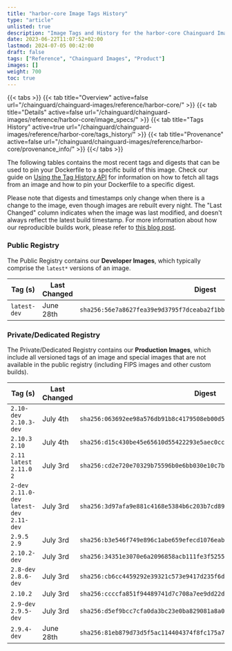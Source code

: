 ```yaml
---
title: "harbor-core Image Tags History"
type: "article"
unlisted: true
description: "Image Tags and History for the harbor-core Chainguard Image"
date: 2023-06-22T11:07:52+02:00
lastmod: 2024-07-05 00:42:00
draft: false
tags: ["Reference", "Chainguard Images", "Product"]
images: []
weight: 700
toc: true
---
```


{{< tabs >}}
{{< tab title="Overview" active=false url="/chainguard/chainguard-images/reference/harbor-core/" >}}
{{< tab title="Details" active=false url="/chainguard/chainguard-images/reference/harbor-core/image_specs/" >}}
{{< tab title="Tags History" active=true url="/chainguard/chainguard-images/reference/harbor-core/tags_history/" >}}
{{< tab title="Provenance" active=false url="/chainguard/chainguard-images/reference/harbor-core/provenance_info/" >}}
{{</ tabs >}}

The following tables contains the most recent tags and digests that can be used to pin your Dockerfile to a specific build of this image. Check our guide on [Using the Tag History API](/chainguard/chainguard-images/using-the-tag-history-api/) for information on how to fetch all tags from an image and how to pin your Dockerfile to a specific digest.

Please note that digests and timestamps only change when there is a change to the image, even though images are rebuilt every night. The "Last Changed" column indicates when the image was last modified, and doesn't always reflect the latest build timestamp. For more information about how our reproducible builds work, please refer to [this blog post](https://www.chainguard.dev/unchained/reproducing-chainguards-reproducible-image-builds).

### Public Registry
The Public Registry contains our **Developer Images**, which typically comprise the `latest*` versions of an image.

| Tag (s)       | Last Changed | Digest                                                                    |
|---------------|--------------|---------------------------------------------------------------------------|
|  `latest-dev` | June 28th    | `sha256:56e7a8627fea39e9d3795f7dceaba2f1bb8e2eb5aebc13454b154cfdbddae227` |


### Private/Dedicated Registry
The Private/Dedicated Registry contains our **Production Images**, which include all versioned tags of an image and special images that are not available in the public registry (including FIPS images and other custom builds).

| Tag (s)                                       | Last Changed | Digest                                                                    |
|-----------------------------------------------|--------------|---------------------------------------------------------------------------|
|  `2.10-dev` `2.10.3-dev`                      | July 4th     | `sha256:063692ee98a576db91b8c4179508eb00d58682c953305157b6b13a6c29186246` |
|  `2.10.3` `2.10`                              | July 4th     | `sha256:d15c430be45e65610d55422293e5aec0ccdfa0226fca7530628341ab406452e7` |
|  `2.11` `latest` `2.11.0` `2`                 | July 3rd     | `sha256:cd2e720e70329b75596b0e6bb030e10c7b1c86bb6ad0ba305e0b4ee2e0c06cb8` |
|  `2-dev` `2.11.0-dev` `latest-dev` `2.11-dev` | July 3rd     | `sha256:3d97afa9e881c4168e5384b6c203b7cd8973b46c27f19d4389e72f1dda122df7` |
|  `2.9.5` `2.9`                                | July 3rd     | `sha256:b3e546f749e896c1abe659efecd1076eabc0d17e595d5eeeca623a3a50dada8a` |
|  `2.10.2-dev`                                 | July 3rd     | `sha256:34351e3070e6a2096858acb111fe3f52551d1b422009f2ffac1de849193294b8` |
|  `2.8-dev` `2.8.6-dev`                        | July 3rd     | `sha256:cb6cc4459292e39321c573e9417d235f6d619e7fc9b906643bf7d4c38a0dfbef` |
|  `2.10.2`                                     | July 3rd     | `sha256:ccccfa851f94489741d7c708a7ee9dd22d258a4b1e92e57a64880ef26f1e31e0` |
|  `2.9-dev` `2.9.5-dev`                        | July 3rd     | `sha256:d5ef9bcc7cfa0da3bc23e0ba829081a8a03d77ccf18f8c75c2215becfd23dd71` |
|  `2.9.4-dev`                                  | June 28th    | `sha256:81eb879d73d5f5ac114404374f8fc175a75e9c28d8ffd916a5c7e599a7d4e034` |

